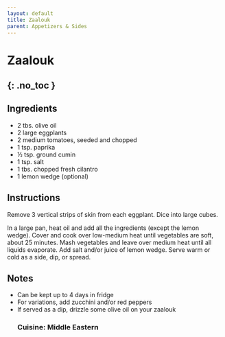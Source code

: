 ```yaml
---
layout: default
title: Zaalouk
parent: Appetizers & Sides
---
```


# Zaalouk
{: .no_toc }
---

## Ingredients
<ul>
	<li>2 tbs. olive oil</li>
	<li>2 large eggplants</li>
	<li>2 medium tomatoes, seeded and chopped</li>
	<li>1 tsp. paprika</li>
	<li>½ tsp. ground cumin</li>
	<li>1 tsp. salt</li>
	<li>1 tbs. chopped fresh cilantro</li>
	<li>1 lemon wedge (optional)</li>
</ul>

## Instructions
Remove 3 vertical strips of skin from each eggplant. Dice into large cubes.

In a large pan, heat oil and add all the ingredients (except the lemon wedge). Cover and cook over low-medium heat until vegetables are soft, about 25 minutes. Mash vegetables and leave over medium heat until all liquids evaporate. Add salt and/or juice of lemon wedge. Serve warm or cold as a side, dip, or spread.

## Notes
<ul>
	<li>Can be kept up to 4 days in fridge</li>
	<li>For variations, add zucchini and/or red peppers</li>
	<li>If served as a dip, drizzle some olive oil on your zaalouk</li>

### Cuisine: Middle Eastern